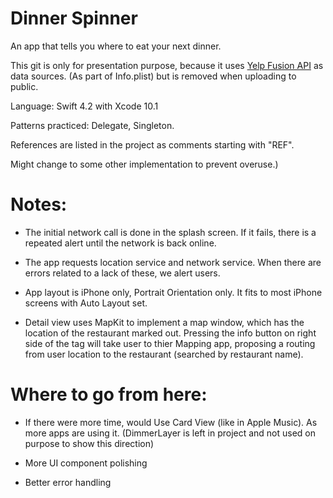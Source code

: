 # Dinner Spinner

An app that tells you where to eat your next dinner.

This git is only for presentation purpose, because it uses [Yelp Fusion API](https://www.yelp.com/developers/documentation/v3) as data sources. (As part of Info.plist) but is removed when uploading to public.

Language: Swift 4.2 with Xcode 10.1

Patterns practiced: Delegate, Singleton.

References are listed in the project as comments starting with "REF".

Might change to some other implementation to prevent overuse.)



# Notes:

- The initial network call is done in the splash screen. If it fails, there is a repeated alert until the network is back online.

- The app requests location service and network service. When there are errors related to a lack of these, we alert users.

- App layout is iPhone only, Portrait Orientation only. It fits to most iPhone screens with Auto Layout set.

- Detail view uses MapKit to implement a map window, which has the location of the restaurant marked out. Pressing the info button on right side of the tag will take user to thier Mapping app, proposing a routing from user location to the restaurant (searched by restaurant name). 

  


# Where to go from here:

- If there were more time, would Use Card View (like in Apple Music). As more apps are using it.
  (DimmerLayer is left in project and not used on purpose to show this direction)

- More UI component polishing

- Better error handling

  

